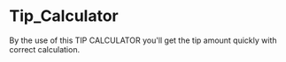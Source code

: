 # Tip_Calculator
 By the use of this TIP CALCULATOR you'll get the tip amount quickly with correct calculation.
